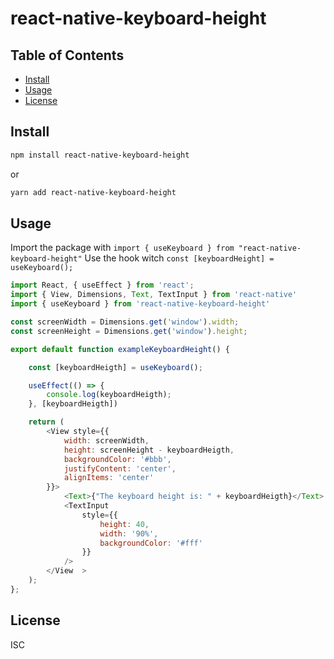 # react-native-keyboard-height

## Table of Contents

- [Install](#install)
- [Usage](#usage)
- [License](#license)

## Install

```bash
npm install react-native-keyboard-height
```
or
```bash
yarn add react-native-keyboard-height
```


## Usage

Import the package with  `import { useKeyboard } from "react-native-keyboard-height"`
Use the hook witch `const [keyboardHeight] = useKeyboard();`

```js
import React, { useEffect } from 'react';
import { View, Dimensions, Text, TextInput } from 'react-native'
import { useKeyboard } from 'react-native-keyboard-height'

const screenWidth = Dimensions.get('window').width;
const screenHeight = Dimensions.get('window').height;

export default function exampleKeyboardHeight() {

    const [keyboardHeigth] = useKeyboard();

    useEffect(() => {
        console.log(keyboardHeigth);
    }, [keyboardHeigth])

    return (
        <View style={{
            width: screenWidth,
            height: screenHeight - keyboardHeigth,
            backgroundColor: '#bbb',
            justifyContent: 'center',
            alignItems: 'center'
        }}>
            <Text>{"The keyboard height is: " + keyboardHeigth}</Text>
            <TextInput
                style={{
                    height: 40,
                    width: '90%',
                    backgroundColor: '#fff'
                }}
            />
        </View  >
    );
};
```


## License

ISC
